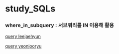 # study_SQLs
### where_in_subquery : 서브쿼리를 IN 이용해 활용
[query leejaehyun](./leejaehyun/w3schools/where_in_subquery.sql)

[query yeonjooryu](./yeonjoooryu/w3schools/where_in_subquery.sql)
